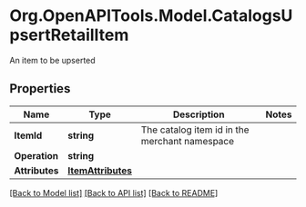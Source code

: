 # Org.OpenAPITools.Model.CatalogsUpsertRetailItem
An item to be upserted

## Properties

Name | Type | Description | Notes
------------ | ------------- | ------------- | -------------
**ItemId** | **string** | The catalog item id in the merchant namespace | 
**Operation** | **string** |  | 
**Attributes** | [**ItemAttributes**](ItemAttributes.md) |  | 

[[Back to Model list]](../README.md#documentation-for-models) [[Back to API list]](../README.md#documentation-for-api-endpoints) [[Back to README]](../README.md)


